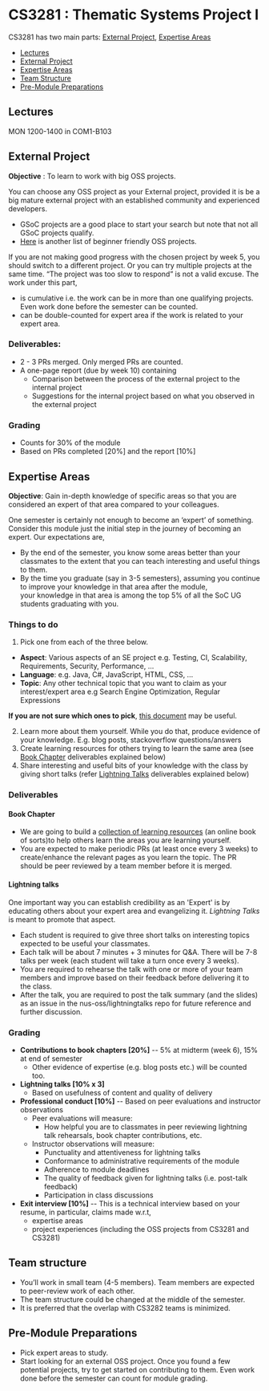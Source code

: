 # CS3281 : Thematic Systems Project I

CS3281 has two main parts: [External Project](#external-project), [Expertise Areas](#expertise-areas)

* [Lectures](#lectures)
* [External Project](#external-project)
* [Expertise Areas](#expertise-areas)
* [Team Structure](#team-structure)
* [Pre-Module Preparations](#pre-module-preparations)

## Lectures 

MON 1200-1400 in COM1-B103  

## External Project

**Objective** : To learn to work with big OSS projects.

You can choose any OSS project as your External project, provided it is be a big mature external project with an established 
community and experienced developers. 

* GSoC projects are a good place to start your search but note that not all GSoC projects qualify.
* [Here](https://github.com/MunGell/awesome-for-beginners) is another list of beginner friendly OSS projects.

If you are not making good progress with the chosen project by week 5, you should switch to a different project. 
Or you can try multiple projects at the same time. “The project was too slow to respond” is not a valid excuse.
The work under this part, 

* is cumulative i.e. the work can be in more than one qualifying projects. Even work done before the semester can be counted. 
* can be double-counted for expert area if the work is related to your expert area.


### Deliverables:

* 2 - 3 PRs merged. Only merged PRs are counted.
* A one-page report (due by week 10) containing
  * Comparison between the process of the external project to the internal project
  * Suggestions for the internal project based on what you observed in the external project

### Grading
 
* Counts for 30% of the module
* Based on PRs completed [20%]  and the report [10%]


## Expertise Areas

**Objective**: Gain in-depth knowledge of specific areas so that you are considered an expert of that area compared to your colleagues.  

One semester is certainly not enough to become an ‘expert’ of something. Consider this module just the initial step in the journey 
of becoming an expert. Our expectations are, 

* By the end of the semester, you know some areas better than your classmates to the extent that you can teach interesting 
  and useful things to them.
* By the time you graduate (say in 3-5 semesters), assuming you continue to improve your knowledge in that area after the module,  
  your knowledge in that area is among the top 5% of all the SoC UG students graduating with you. 


### Things to do

1. Pick one from each of the three below.
  * **Aspect**: Various aspects of an SE project e.g. Testing, CI, Scalability, Requirements, Security, Performance, ...
  * **Language**: e.g. Java, C#, JavaScript, HTML, CSS, ...
  * **Topic**: Any other technical topic that you want to claim as your interest/expert area e.g Search Engine Optimization, 
    Regular   Expressions 
  
  **If you are not sure which ones to pick**, [this document](ExpertAreas.md) may be useful.

2. Learn more about them yourself. While you do that, produce evidence of your knowledge. 
   E.g. blog posts, stackoverflow questions/answers
3. Create learning resources for others trying to learn the same area (see [Book Chapter](#book-chapter) deliverables explained below)
4. Share interesting and useful bits of your knowledge with the class by giving short talks (refer [Lightning Talks](#lightning-talks) 
   deliverables explained below)


### Deliverables

#### Book Chapter

* We are going to build a [collection of learning resources](https://github.com/se-edu/learningresources) 
  (an online book of sorts)to help others learn the areas you are learning yourself. 
* You are expected to make periodic PRs (at least once every 3 weeks) to create/enhance the relevant pages as you 
  learn the topic. The PR should be peer reviewed by a team member before it is merged.

#### Lightning talks 

One important way you can establish credibility as an 'Expert' is by educating others about your expert area 
and evangelizing it. _Lightning Talks_ is meant to promote that aspect.

* Each student is required to give three short talks on interesting topics expected to be useful your classmates. 
* Each talk will be about 7 minutes + 3 minutes for Q&A. There will be 7-8 talks per week (each student will take a turn once 
  every 3 weeks).
* You are required to rehearse the talk with one or more of your team members and improve based on their feedback before 
  delivering it to the class.
* After the talk, you are required to post the talk summary (and the slides) as an issue in the nus-oss/lightningtalks repo 
  for future reference and further discussion.

### Grading

* **Contributions to book chapters [20%]** -- 5% at midterm (week 6), 15% at end of semester
  * Other evidence of expertise (e.g. blog posts etc.) will be counted too.
* **Lightning talks [10% x 3]** 
  * Based on usefulness of content and quality of delivery
* **Professional conduct [10%]** -- Based on peer evaluations and instructor observations
  * Peer evaluations will measure: 
    * How helpful you are to classmates in peer reviewing lightning talk rehearsals, book chapter contributions, etc.
  * Instructor observations will measure:
    * Punctuality and attentiveness for lightning talks
    * Conformance to administrative requirements of the module
    * Adherence to module deadlines
    * The quality of feedback given for lightning talks (i.e. post-talk feedback)
    * Participation in class discussions
* **Exit interview [10%]** -- This is a technical interview based on your resume, in particular, claims made w.r.t, 
    * expertise areas
    * project experiences (including the OSS projects from CS3281 and CS3281)


## Team structure

* You’ll work in small team (4-5 members). Team members are expected to peer-review work of each other. 
* The team structure could be changed at the middle of the semester.
* It is preferred that the overlap with CS3282 teams is minimized.


## Pre-Module Preparations
* Pick expert areas to study. 
* Start looking for an external OSS project. Once you found a few potential projects, try to get started on contributing to them. 
  Even work done before the semester can count for module grading.
